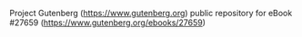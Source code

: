 Project Gutenberg (https://www.gutenberg.org) public repository for eBook #27659 (https://www.gutenberg.org/ebooks/27659)

